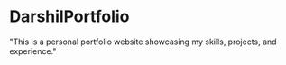 # DarshilPortfolio
"This is a personal portfolio website showcasing my skills, projects, and experience."
